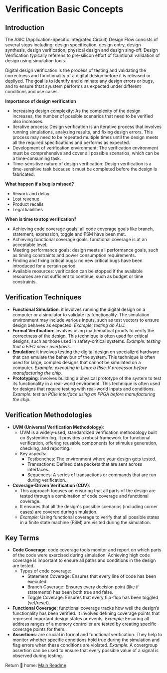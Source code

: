 # Verification Basic Concepts

## Introduction

The ASIC (Application-Specific Integrated Circuit) Design Flow consists of several steps including: design specification, design entry, design synthesis, design verification, physical design and design sing-off. Design Verification typically referens to pre-silicon effort of fcuntional validation of design using simulation tools. 

Digital design verification is the process of testing and validating the correctness and functionality of a digital design before it is released or depliyed. The goal is to identify and eliminate any design errors or bugs, and to ensure thtat syustem performs as expected under different conditions and use cases. 

**Importance of design verification**

* Increasing design complexity: As the complexity of the design increases, the number of possible scenarios that need to be verified also increases. 
* Iterative process: Design verification is an iterative process that involves running simulations, analyzing results, and fixing design errors. This process may need to be repeated multiple times until the design meets all the required specifications and performs as expected. 
* Development of verification environment: The verification environment must be comprehensive and cover all possible scenarios, which can be a time-consuming task.
* Time-sensitive nature of design verification: Design verification is a time-sensitive task because it must be completed before the design is fabricated.

**What happen if a bug is missed?**

* Rework and delay
* Lost revenue
* Product recalls
* Legal liabilities

**When is time to stop verification?**

* Achieving code coverage goals: all code coverage goals like branch, statement, expression, toggle and FSM have been met.
* Achieving functional coverage goals: functional coverage is at an acceptable level.
* Meeting performance goals: design meets all performance goals, such as timing constraints and power consumption requirements.
* Finding and fixing critical bugs: no new critical bugs have been introduced for a certain period
* Available reosurces: verification can be stopped if the available resources are not sufficient to continue, such as budget or time constraints.

## Verification Techniques

* **Functional Simulation**: it involves running the digital design on a computer or a simulator to validate its functionality. The simulation environment may include various inputs, such as test vectors to ensure design behaves as expected. *Example: testing an ALU.*
* **Formal Verification**: involves using mathematical proofs to verify the correctness of the design. This technique is often used for critical designs, such as those used in safety-critical systems. *Example: testing that a FIFO never overflows.*
* **Emulation**: it involves testing the digital design on specializrd hardware that can emulate the behaviour of the system. This technique is often used for large, complex designs that cannot be simulated on a computer. *Example: executing in Linux a Risc-V processor before manufacturing the chip.*
* **Prototyping**: involves building a physical prototype of the system to test its functionality in a real-world enviroment. This technique is often used for designs that require testing with real-world inputs and conditions. *Example: test an PCIe interface using an FPGA before manufacturing the chip.*

## Verification Methodologies

* **UVM (Universal Verification Methodology)**:
    * UVM is a widely-used, standardized verification methodology built on SystemVerilog. It provides a robust framework for functional verification, offering reusable components for stimulus generation, checking, and reporting.
    * Key aspects:
        * Testbenches: The environment where your design gets tested.
        * Transactions: Defined data packets that are sent across interfaces.
        * Sequences: A series of transactions or commands that are run during verification.
* **Coverage-Driven Verification (CDV)**:
    * This approach focuses on ensuring that all parts of the design are tested through a combination of code coverage and functional coverage.
    * It ensures that all the design's possible scenarios (including corner cases) are covered during simulation.
    * *Example:* Using functional coverage to verify that all possible states in a finite state machine (FSM) are visited during the simulation.

## Key Terms

* **Code Coverage**: code coverage tools monitor and report on which parts of the code were exercised during simulation. Achieving high code coverage is important to ensure all paths and conditions in the design are tested.
    * Types of code coverage:
        * Statement Coverage: Ensures that every line of code has been executed.
        * Branch Coverage: Ensures every decision point (like if statements) has been both true and false.
        * Toggle Coverage: Ensures that every flip-flop has been toggled (set/reset).
* **Functional Coverage**: functional coverage tracks how well the design’s functionality has been verified. It involves defining coverage points that represent important design states or events. *Example:* Ensuring all address ranges of a memory controller are tested by creating specific coverage points for them.
* **Assertions**: are crucial in formal and functional verification. They help to monitor whether specific conditions hold true during the simulation and flag errors when these conditions are violated. *Example:* A covergroup assertion can be used to ensure that every possible value of a signal is observed during testing.

Return 📂 home: [Main Readme](../README.md) 